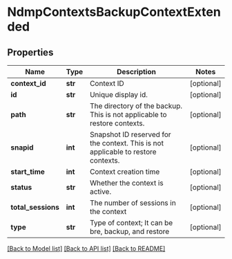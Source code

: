 # NdmpContextsBackupContextExtended

## Properties
Name | Type | Description | Notes
------------ | ------------- | ------------- | -------------
**context_id** | **str** | Context ID | [optional] 
**id** | **str** | Unique display id. | [optional] 
**path** | **str** | The directory of the backup. This is not applicable to restore contexts. | [optional] 
**snapid** | **int** | Snapshot ID reserved for the context. This is not applicable to restore contexts. | [optional] 
**start_time** | **int** | Context creation time | [optional] 
**status** | **str** | Whether the context is active. | [optional] 
**total_sessions** | **int** | The number of sessions in the context | [optional] 
**type** | **str** | Type of context; It can be bre, backup, and restore | [optional] 

[[Back to Model list]](../README.md#documentation-for-models) [[Back to API list]](../README.md#documentation-for-api-endpoints) [[Back to README]](../README.md)


